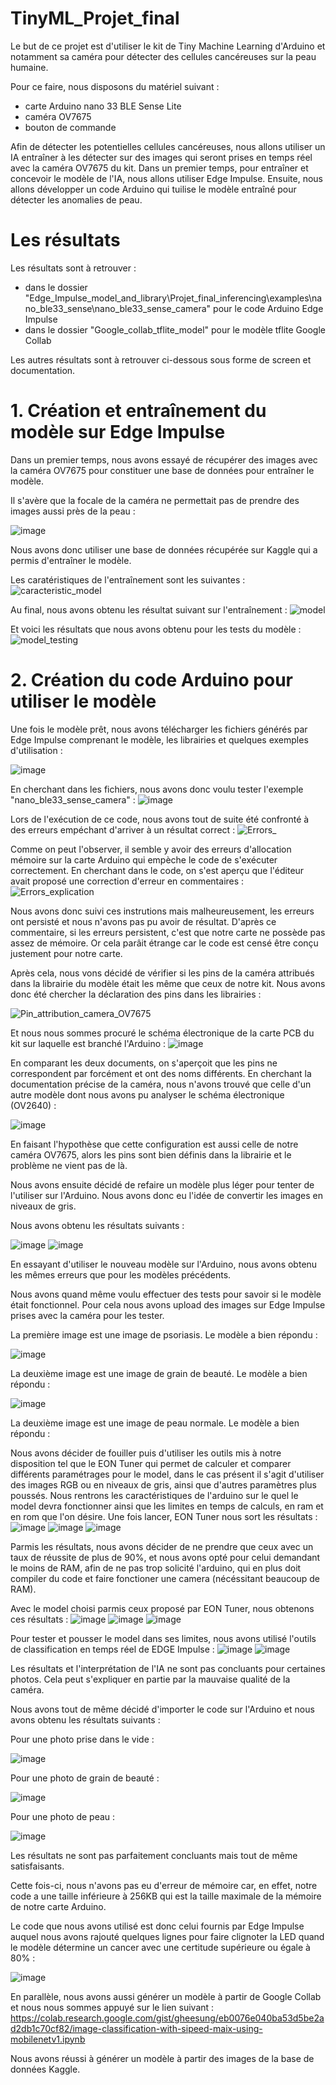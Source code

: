 # TinyML_Projet_final

Le but de ce projet est d'utiliser le kit de Tiny Machine Learning d'Arduino et notamment sa caméra pour détecter des cellules cancéreuses sur la peau humaine.

Pour ce faire, nous disposons du matériel suivant :
  - carte Arduino nano 33 BLE Sense Lite
  - caméra OV7675 
  - bouton de commande

Afin de détecter les potentielles cellules cancéreuses, nous allons utiliser un IA entraîner à les détecter sur des images qui seront prises en temps réel avec la caméra OV7675 du kit. Dans un premier temps, pour entraîner et concevoir le modèle de l'IA, nous allons utiliser Edge Impulse. Ensuite, nous allons développer un code Arduino qui tuilise le modèle entraîné pour détecter les anomalies de peau. 

# Les résultats

Les résultats sont à retrouver :
  - dans le dossier "Edge_Impulse_model_and_library\Projet_final_inferencing\examples\nano_ble33_sense\nano_ble33_sense_camera" pour le code Arduino Edge Impulse
  - dans le dossier "Google_collab_tflite_model" pour le modèle tflite Google Collab

Les autres résultats sont à retrouver ci-dessous sous forme de screen et documentation.

# 1. Création et entraînement du modèle sur Edge Impulse

Dans un premier temps, nous avons essayé de récupérer des images avec la caméra OV7675 pour constituer une base de données pour entraîner le modèle. 

Il s'avère que la focale de la caméra ne permettait pas de prendre des images aussi près de la peau :

![image](https://user-images.githubusercontent.com/92917769/216774862-c42121de-5788-42d9-b48d-96cd29c23446.png)

Nous avons donc utiliser une base de données récupérée sur Kaggle qui a permis d'entraîner le modèle. 

Les caratéristiques de l'entraînement sont les suivantes :
![caracteristic_model](https://user-images.githubusercontent.com/92917769/216769477-3fe07546-200b-4d78-bdca-8b7939eaf94a.png)

Au final, nous avons obtenu les résultat suivant sur l'entraînement :
![model](https://user-images.githubusercontent.com/92917769/216769511-690fe6a6-b810-4c4e-a414-2a228a695e1c.png)

Et voici les résultats que nous avons obtenu pour les tests du modèle :
![model_testing](https://user-images.githubusercontent.com/92917769/216769531-596bd68f-685f-4196-8c71-7e79d1011971.png)

# 2. Création du code Arduino pour utiliser le modèle

Une fois le modèle prêt, nous avons télécharger les fichiers générés par Edge Impulse comprenant le modèle, les librairies et quelques exemples d'utilisation :

![image](https://user-images.githubusercontent.com/92917769/216769650-c92924aa-0344-4cad-8bd7-8f768c2cec6d.png)

En cherchant dans les fichiers, nous avons donc voulu tester l'exemple "nano_ble33_sense_camera" :
![image](https://user-images.githubusercontent.com/92917769/216769710-a6ccf9ce-5d42-4f7a-894c-deabd08ee832.png)

Lors de l'exécution de ce code, nous avons tout de suite été confronté à des erreurs empéchant d'arriver à un résultat correct :
![Errors_](https://user-images.githubusercontent.com/92917769/216769761-edcdf598-698a-40a8-86de-51deb72f16f4.png)

Comme on peut l'observer, il semble y avoir des erreurs d'allocation mémoire sur la carte Arduino qui empèche le code de s'exécuter correctement.
En cherchant dans le code, on s'est aperçu que l'éditeur avait proposé une correction d'erreur en commentaires :
![Errors_explication](https://user-images.githubusercontent.com/92917769/216769805-7b74a224-d1e3-4f99-9f19-297a262caf82.png)

Nous avons donc suivi ces instrutions mais malheureusement, les erreurs ont persisté et nous n'avons pas pu avoir de résultat. 
D'après ce commentaire, si les erreurs persistent, c'est que notre carte ne possède pas assez de mémoire. Or cela parâit étrange car le code est censé être conçu justement pour notre carte. 

Après cela, nous vons décidé de vérifier si les pins de la caméra attribués dans la librairie du modèle était les même que ceux de notre kit. 
Nous avons donc été chercher la déclaration des pins dans les librairies :

![Pin_attribution_camera_OV7675](https://user-images.githubusercontent.com/92917769/216770112-03d9ca19-9d1b-4a78-a54b-54ff4d762e6d.png)

Et nous nous sommes procuré le schéma électronique de la carte PCB du kit sur laquelle est branché l'Arduino :
![image](https://user-images.githubusercontent.com/92917769/216770107-17d380ce-25a3-4d84-8c0f-be4a2bd531ad.png)

En comparant les deux documents, on s'aperçoit que les pins ne correspondent par forcément et ont des noms différents.
En cherchant la documentation précise de la caméra, nous n'avons trouvé que celle d'un autre modèle dont nous avons pu analyser le schéma électronique (OV2640) :

![image](https://user-images.githubusercontent.com/92917769/216770815-72e9a58c-278e-4700-8328-250d5c35f114.png)

En faisant l'hypothèse que cette configuration est aussi celle de notre caméra OV7675, alors les pins sont bien définis dans la librairie et le problème ne vient pas de là. 

Nous avons ensuite décidé de refaire un modèle plus léger pour tenter de l'utiliser sur l'Arduino. 
Nous avons donc eu l'idée de convertir les images en niveaux de gris.

Nous avons obtenu les résultats suivants :

![image](https://user-images.githubusercontent.com/92917769/216774993-23ff1bf7-6eee-426f-bd4a-80a540b62002.png)
![image](https://user-images.githubusercontent.com/92917769/216775014-ca4409df-2a65-4277-b703-99cde435aa7c.png)

En essayant d'utiliser le nouveau modèle sur l'Arduino, nous avons obtenu les mêmes erreurs que pour les modèles précédents. 

Nous avons quand même voulu effectuer des tests pour savoir si le modèle était fonctionnel. Pour cela nous avons upload des images sur Edge Impulse prises avec la caméra pour les tester.

La première image est une image de psoriasis. Le modèle a bien répondu :

![image](https://user-images.githubusercontent.com/92917769/216775292-3605b430-74ec-430d-8950-ed00da17a413.png)

La deuxième image est une image de grain de beauté. Le modèle a bien répondu :

![image](https://user-images.githubusercontent.com/92917769/216775381-1fa782c0-8075-4491-b22c-24766b8edee9.png)

La deuxième image est une image de peau normale. Le modèle a bien répondu :


Nous avons décider de fouiller puis d'utiliser les outils mis à notre disposition tel que le EON Tuner qui permet de calculer et comparer différents paramétrages pour le model, dans le cas présent il s'agit d'utiliser des images RGB ou en niveaux de gris, ainsi que d'autres paramètres plus poussés. Nous rentrons les caractéristiques de l'arduino sur le quel le model devra fonctionner ainsi que les limites en temps de calculs, en ram et en rom que l'on désire.
Une fois lancer, EON Tuner nous sort les résultats :
![image](https://user-images.githubusercontent.com/84172586/216776585-a1d8d559-568f-4f2d-85ab-997c0bffd3e6.png)
![image](https://user-images.githubusercontent.com/84172586/216776614-be341f05-0194-4759-bb56-f9cfac294815.png)
![image](https://user-images.githubusercontent.com/84172586/216776663-9d9ee045-fb8b-49b5-b645-d7e862fa0fc6.png)

Parmis les résultats, nous avons décider de ne prendre que ceux avec un taux de réussite de plus de 90%, et nous avons opté pour celui demandant le moins de RAM, afin de ne pas trop solicité l'arduino, qui en plus doit compiler du code et faire fonctioner une camera (nécéssitant beaucoup de RAM).

Avec le model choisi parmis ceux proposé par EON Tuner, nous obtenons ces résultats :
![image](https://user-images.githubusercontent.com/84172586/216776745-298e6654-06aa-4dc0-a09d-6bd013381d3a.png)
![image](https://user-images.githubusercontent.com/84172586/216776755-ae6c5f0b-92c6-49c3-b482-8e9d521cca0f.png)
![image](https://user-images.githubusercontent.com/84172586/216776765-9a2b778f-adbc-4a17-b490-6a17d018942a.png)


Pour tester et pousser le model dans ses limites, nous avons utilisé l'outils de classification en temps réel de EDGE Impulse :
![image](https://user-images.githubusercontent.com/84172586/216776822-ca0c364a-79b0-49a5-9f45-6eca642a39a7.png)
![image](https://user-images.githubusercontent.com/84172586/216776831-966e3c55-6b4e-47df-8df5-c4a0992d4a16.png)

Les résultats et l'interprétation de l'IA ne sont pas concluants pour certaines photos. Cela peut s'expliquer en partie par la mauvaise qualité de la caméra. 

Nous avons tout de même décidé d'importer le code sur l'Arduino et nous avons obtenu les résultats suivants :

Pour une photo prise dans le vide :

![image](https://user-images.githubusercontent.com/92917769/216821810-760f6176-87b6-426b-bdb3-a6a27974487e.png)

Pour une photo de grain de beauté :

![image](https://user-images.githubusercontent.com/92917769/216821837-6a400d84-5cc8-4caa-8cb3-1bff05899506.png)

Pour une photo de peau :

![image](https://user-images.githubusercontent.com/92917769/216821865-25a73042-e4d8-42c0-b50f-9b91fc17302d.png)

Les résultats ne sont pas parfaitement concluants mais tout de même satisfaisants.

Cette fois-ci, nous n'avons pas eu d'erreur de mémoire car, en effet, notre code a une taille inférieure à 256KB qui est la taille maximale de la mémoire de notre carte Arduino. 

Le code que nous avons utilisé est donc celui fournis par Edge Impulse auquel nous avons rajouté quelques lignes pour faire clignoter la LED quand le modèle détermine un cancer avec une certitude supérieure ou égale à 80% :

![image](https://user-images.githubusercontent.com/92917769/216822126-cc9c2320-f196-4e38-9e0a-f952ffa89f5e.png)

En parallèle, nous avons aussi générer un modèle à partir de Google Collab et nous nous sommes appuyé sur le lien suivant :
https://colab.research.google.com/gist/gheesung/eb0076e040ba53d5be2ad2db1c70cf82/image-classification-with-sipeed-maix-using-mobilenetv1.ipynb

Nous avons réussi à générer un modèle à partir des images de la base de données Kaggle. 
